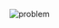 
![problem](https://user-images.githubusercontent.com/108461765/185787489-52f46817-df84-4352-9bbd-61c7180331d9.PNG)


